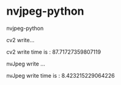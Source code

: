 # nvjpeg-python
nvjpeg-python
 
 cv2 write...
 
 cv2 write time is : 87.71727359807119
 
 nvJpeg write ...
 
 nvJpeg write time is : 8.423215229064226
